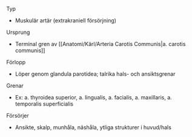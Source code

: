 Typ
- Muskulär artär (extrakraniell försörjning)

Ursprung
- Terminal gren av [[Anatomi/Kärl/Arteria Carotis Communis|a. carotis communis]]

Förlopp
- Löper genom glandula parotidea; talrika hals- och ansiktsgrenar

Grenar
- Ex: a. thyroidea superior, a. lingualis, a. facialis, a. maxillaris, a. temporalis superficialis

Försörjer
- Ansikte, skalp, munhåla, näshåla, ytliga strukturer i huvud/hals

